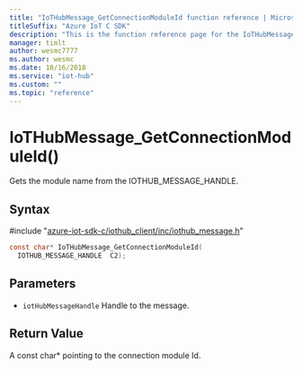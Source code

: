 ```yaml
---                             
title: "IoTHubMessage_GetConnectionModuleId function reference | Microsoft Docs" 
titleSuffix: "Azure IoT C SDK"            
description: "This is the function reference page for the IoTHubMessage_GetConnectionModuleId() function in the Azure IoT C SDK. This SDK is used with Azure IoT Hub and Azure IoT Hub Device Provisioning Service"            
manager: timlt                 
author: wesmc7777              
ms.author: wesmc               
ms.date: 10/16/2018                    
ms.service: "iot-hub"             
ms.custom: ""                
ms.topic: "reference"        
---                            
```


# IoTHubMessage_GetConnectionModuleId()

Gets the module name from the IOTHUB_MESSAGE_HANDLE.

## Syntax

\#include "[azure-iot-sdk-c/iothub_client/inc/iothub_message.h](../iothub-message-h.md)"  
```C
const char* IoTHubMessage_GetConnectionModuleId(
  IOTHUB_MESSAGE_HANDLE  C2);
```

## Parameters
* `iotHubMessageHandle` Handle to the message.

## Return Value
A const char* pointing to the connection module Id.


